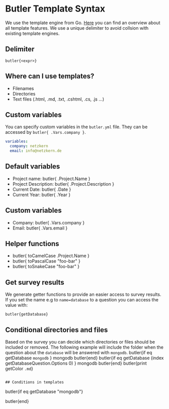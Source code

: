 # Butler Template Syntax

We use the template engine from Go. [Here](https://golang.org/pkg/text/template/) you can find an overview about all template features. We use a unique delimiter to avoid collsion with existing template engines.

## Delimiter

```
butler{<expr>} 
```

## Where can I use templates?
- Filenames
- Directories
- Text files (.html, .md, .txt, .cshtml, .cs, .js ...)

## Custom variables
You can specify custom variables in the `butler.yml` file. They can be accessed by `butler{ .Vars.company }`.

```yaml
variables:
  company: netzkern
  email: info@netzkern.de
```

## Default variables
- Project name: butler{ .Project.Name }
- Project Description: butler{ .Project.Description }
- Current Date: butler{ .Date }
- Current Year: butler{ .Year }

## Custom variables
- Company: butler{ .Vars.company }
- Email: butler{ .Vars.email }
## Helper functions
- butler{ toCamelCase .Project.Name }
- butler{ toPascalCase "foo-bar" }
- butler{ toSnakeCase "foo-bar" }

## Get survey results
We generate getter functions to provide an easier access to survey results. If you set the name e.g to `name=database` to a question you can access the value with:

```
butler{getDatabase}
```

## Conditional directories and files
Based on the survey you can decide which directories or files should be included or removed. The following example will include the folder when the question about the `database` will be answered with `mongodb`.
butler{if eq getDatabase `mongodb` } mongodb butler{end}
butler{if eq getDatabase (index getDatabaseQuestion.Options 0) } mongodb butler{end}
butler{print getColor `.md`}
```

## Conditions in templates
```
butler{if eq getDatabase "mongodb"}

butler{end}
```
